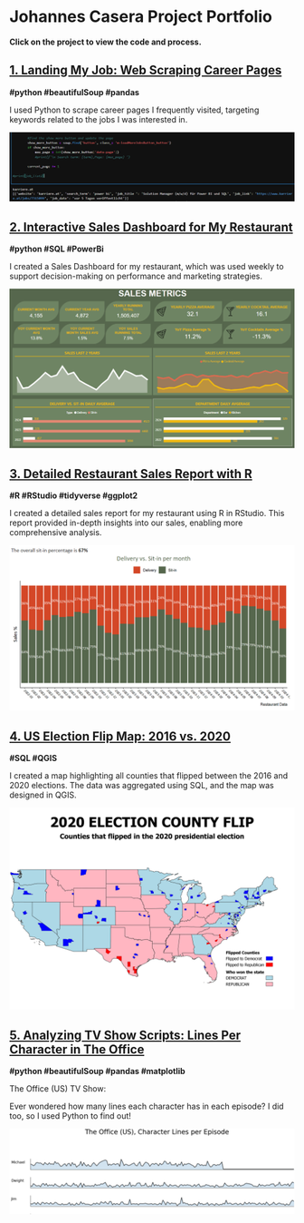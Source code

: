 # Johannes Casera Project Portfolio

**Click on the project to view the code and process.**

## [1. Landing My Job: Web Scraping Career Pages](job.page.md)
**#python #beautifulSoup #pandas**

I used Python to scrape career pages I frequently visited, targeting keywords related to the jobs I was interested in.

[![jobpages](screenshots/jobpages.PNG)](https://ape-escape2.github.io/job.page.html)


## [2. Interactive Sales Dashboard for My Restaurant](powerbi.page.md)
**#python #SQL #PowerBi**

I created a Sales Dashboard for my restaurant, which was used weekly to support decision-making on performance and marketing strategies.

[![lagambapreview](screenshots/powerbi1.PNG)](powerbi.page.md)

## [3. Detailed Restaurant Sales Report with R](lagambaR.page.md)
**#R #RStudio #tidyverse #ggplot2**

I created a detailed sales report for my restaurant using R in RStudio. This report provided in-depth insights into our sales, enabling more comprehensive analysis.

[![gambaR](screenshots/ggplot.portfolio.PNG)](lagambaR.page.md)

## [4. US Election Flip Map: 2016 vs. 2020](election.page.md)
**#SQL #QGIS**

I created a map highlighting all counties that flipped between the 2016 and 2020 elections. The data was aggregated using SQL, and the map was designed in QGIS.

[![election](screenshots/flip_map1.png)](election.page.md)


## [5. Analyzing TV Show Scripts: Lines Per Character in The Office](theoffice.page.md)
**#python #beautifulSoup #pandas #matplotlib**

The Office (US) TV Show:

Ever wondered how many lines each character has in each episode? I did too, so I used Python to find out!

[![theofficepreview](screenshots/thumbnail.theoffice.PNG)](theoffice.page.md)

